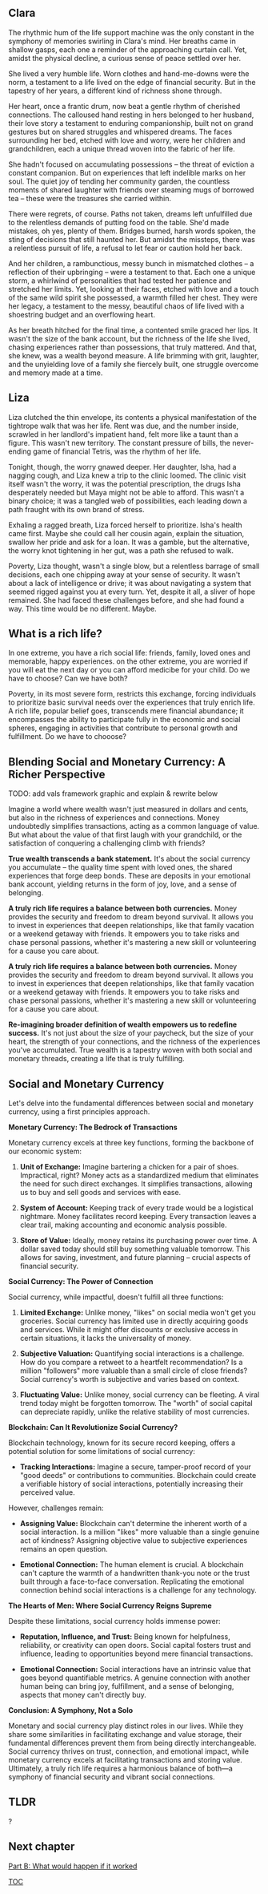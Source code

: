 ## Clara
The rhythmic hum of the life support machine was the only constant in the symphony of memories swirling in Clara's mind. Her breaths came in shallow gasps, each one a reminder of the approaching curtain call. Yet, amidst the physical decline, a curious sense of peace settled over her.

She lived a very humble life. Worn clothes and hand-me-downs were the norm, a testament to a life lived on the edge of financial security. But in the tapestry of her years, a different kind of richness shone through.

Her heart, once a frantic drum, now beat a gentle rhythm of cherished connections. The calloused hand resting in hers belonged to her husband, their love story a testament to enduring companionship, built not on grand gestures but on shared struggles and whispered dreams. The faces surrounding her bed, etched with love and worry, were her children and grandchildren, each a unique thread woven into the fabric of her life.

She hadn't focused on accumulating possessions – the threat of eviction a constant companion. But on experiences that left indelible marks on her soul. The quiet joy of tending her community garden, the countless moments of shared laughter with friends over steaming mugs of borrowed tea – these were the treasures she carried within.

There were regrets, of course. Paths not taken, dreams left unfulfilled due to the relentless demands of putting food on the table. She'd made mistakes, oh yes, plenty of them. Bridges burned, harsh words spoken, the sting of decisions that still haunted her. But amidst the missteps, there was a relentless pursuit of life, a refusal to let fear or caution hold her back.

And her children, a rambunctious, messy bunch in mismatched clothes – a reflection of their upbringing – were a testament to that. Each one a unique storm, a whirlwind of personalities that had tested her patience and stretched her limits. Yet, looking at their faces, etched with love and a touch of the same wild spirit she possessed, a warmth filled her chest. They were her legacy, a testament to the messy, beautiful chaos of life lived with a shoestring budget and an overflowing heart.

As her breath hitched for the final time, a contented smile graced her lips. It wasn't the size of the bank account, but the richness of the life she lived, chasing experiences rather than possessions, that truly mattered. And that, she knew, was a wealth beyond measure. A life brimming with grit, laughter, and the unyielding love of a family she fiercely built, one struggle overcome and memory made at a time.

## Liza
Liza clutched the thin envelope, its contents a physical manifestation of the tightrope walk that was her life. Rent was due, and the number inside, scrawled in her landlord's impatient hand, felt more like a taunt than a figure. This wasn't new territory. The constant pressure of bills, the never-ending game of financial Tetris, was the rhythm of her life.

Tonight, though, the worry gnawed deeper. Her daughter, Isha, had a nagging cough, and Liza knew a trip to the clinic loomed. The clinic visit itself wasn't the worry, it was the potential prescription, the drugs Isha desperately needed but Maya might not be able to afford. This wasn't a binary choice; it was a tangled web of possibilities, each leading down a path fraught with its own brand of stress.

Exhaling a ragged breath, Liza forced herself to prioritize. Isha's health came first. Maybe she could call her cousin again, explain the situation, swallow her pride and ask for a loan. It was a gamble, but the alternative, the worry knot tightening in her gut, was a path she refused to walk.

Poverty, Liza thought, wasn't a single blow, but a relentless barrage of small decisions, each one chipping away at your sense of security. It wasn't about a lack of intelligence or drive; it was about navigating a system that seemed rigged against you at every turn. Yet, despite it all, a sliver of hope remained. She had faced these challenges before, and she had found a way. This time would be no different. Maybe.


## What is a rich life?

In one extreme, you have a rich social life: friends, family, loved ones and memorable, happy experiences. on the other extreme, you are worried if you will eat the next day or you can afford medicibe for your child. Do we have to choose? Can we have both?

Poverty, in its most severe form, restricts this exchange, forcing individuals to prioritize basic survival needs over the experiences that truly enrich life. A rich life, popular belief goes, transcends mere financial abundance; it encompasses the ability to participate fully in the economic and social spheres, engaging in activities that contribute to personal growth and fulfillment. Do we have to chooose?

## Blending Social and Monetary Currency: A Richer Perspective
TODO: add vals framework graphic and explain & rewrite below

Imagine a world where wealth wasn't just measured in dollars and cents, but also in the richness of experiences and connections. Money undoubtedly simplifies transactions, acting as a common language of value. But what about the value of that first laugh with your grandchild, or the satisfaction of conquering a challenging climb with friends? 

**True wealth transcends a bank statement.** It's about the social currency you accumulate – the quality time spent with loved ones, the shared experiences that forge deep bonds. These are deposits in your emotional bank account, yielding returns in the form of joy, love, and a sense of belonging.


**A truly rich life requires a balance between both currencies.** Money provides the security and freedom to dream beyond survival. It allows you to invest in experiences that deepen relationships, like that family vacation or a weekend getaway with friends. It empowers you to take risks and chase personal passions, whether it's mastering a new skill or volunteering for a cause you care about.

**A truly rich life requires a balance between both currencies.** Money provides the security and freedom to dream beyond survival. It allows you to invest in experiences that deepen relationships, like that family vacation or a weekend getaway with friends. It empowers you to take risks and chase personal passions, whether it's mastering a new skill or volunteering for a cause you care about.

**Re-imagining broader definition of wealth empowers us to redefine success.** It's not just about the size of your paycheck, but the size of your heart, the strength of your connections, and the richness of the experiences you've accumulated. True wealth is a tapestry woven with both social and monetary threads, creating a life that is truly fulfilling. 


## Social and Monetary Currency 

Let's delve into the fundamental differences between social and monetary currency, using a first principles approach. 

**Monetary Currency: The Bedrock of Transactions**

Monetary currency excels at three key functions, forming the backbone of our economic system:

1. **Unit of Exchange:** Imagine bartering a chicken for a pair of shoes. Impractical, right? Money acts as a standardized medium that eliminates the need for such direct exchanges. It simplifies transactions, allowing us to buy and sell goods and services with ease.

2. **System of Account:** Keeping track of every trade would be a logistical nightmare. Money facilitates record keeping. Every transaction leaves a clear trail, making accounting and economic analysis possible. 

3. **Store of Value:** Ideally, money retains its purchasing power over time. A dollar saved today should still buy something valuable tomorrow. This allows for saving, investment, and future planning – crucial aspects of financial security.

**Social Currency: The Power of Connection**

Social currency, while impactful, doesn't fulfill all three functions:

1. **Limited Exchange:** Unlike money, "likes" on social media won't get you groceries. Social currency has limited use in directly acquiring goods and services. While it might offer discounts or exclusive access in certain situations, it lacks the universality of money.

2. **Subjective Valuation:** Quantifying social interactions is a challenge. How do you compare a retweet to a heartfelt recommendation? Is a million "followers" more valuable than a small circle of close friends? Social currency's worth is subjective and varies based on context.

3. **Fluctuating Value:** Unlike money, social currency can be fleeting. A viral trend today might be forgotten tomorrow.  The "worth" of social capital can depreciate rapidly, unlike the relative stability of most currencies.

**Blockchain: Can It Revolutionize Social Currency?**

Blockchain technology, known for its secure record keeping, offers a potential solution for some limitations of social currency:

* **Tracking Interactions:** Imagine a secure, tamper-proof record of your "good deeds" or contributions to communities. Blockchain could create a verifiable history of social interactions, potentially increasing their perceived value.

However, challenges remain:

* **Assigning Value:** Blockchain can't determine the inherent worth of a social interaction. Is a million "likes" more valuable than a single genuine act of kindness? Assigning objective value to subjective experiences remains an open question.

* **Emotional Connection:** The human element is crucial. A blockchain can't capture the warmth of a handwritten thank-you note or the trust built through a face-to-face conversation. Replicating the emotional connection behind social interactions is a challenge for any technology.

**The Hearts of Men: Where Social Currency Reigns Supreme**

Despite these limitations, social currency holds immense power:

* **Reputation, Influence, and Trust:** Being known for helpfulness, reliability, or creativity can open doors. Social capital fosters trust and influence, leading to opportunities beyond mere financial transactions.

* **Emotional Connection:** Social interactions have an intrinsic value that goes beyond quantifiable metrics. A genuine connection with another human being can bring joy, fulfillment, and a sense of belonging, aspects that money can't directly buy.

**Conclusion: A Symphony, Not a Solo**

Monetary and social currency play distinct roles in our lives. While they share some similarities in facilitating exchange and value storage, their fundamental differences prevent them from being directly interchangeable. Social currency thrives on trust, connection, and emotional impact, while monetary currency excels at facilitating transactions and storing value. Ultimately, a truly rich life requires a harmonious balance of both—a symphony of financial security and vibrant social connections. 


## TLDR
?

## Next chapter
[Part B: What would happen if it worked](https://pebreo.github.io/endgame/partY-what.html)

[TOC](https://pebreo.guthub.io/endgame)

